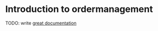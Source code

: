 # Introduction to ordermanagement

TODO: write [great documentation](http://jacobian.org/writing/what-to-write/)
